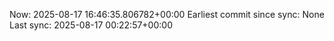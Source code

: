 Now: 2025-08-17 16:46:35.806782+00:00 Earliest commit since sync: None Last sync: 2025-08-17 00:22:57+00:00
